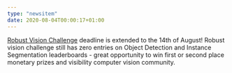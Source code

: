 ```yaml
---
type: "newsitem"
date: 2020-08-04T00:00:17+01:00
---
```

<a href="http://www.robustvision.net/">Robust Vision Challenge</a> deadline is extended to the 14th of August! Robust vision challenge still has zero entries on Object Detection and Instance Segmentation leaderboards - great opportunity to win first or second place monetary prizes and visibility computer vision community.
